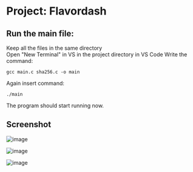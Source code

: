 
# Project: Flavordash


## Run the main file:
 Keep all the files in the same directory  
 Open "New Terminal" in VS in the project directory in VS Code 
 Write the command:
 
```
gcc main.c sha256.c -o main
```

Again insert command:

```
./main
```

The program should start running now.

## Screenshot 

![image](https://github.com/rawadhossain/Project-Flavordash/assets/151036956/8df96082-d6a0-4287-b50d-06a0cca76964)  

![image](https://github.com/rawadhossain/Project-Flavordash/assets/151036956/5925c55f-1b6f-4028-bc4c-4db387c752f8)  

![image](https://github.com/rawadhossain/Project-Flavordash/assets/151036956/212c80b3-61ba-4209-8607-b2da5458380f)






